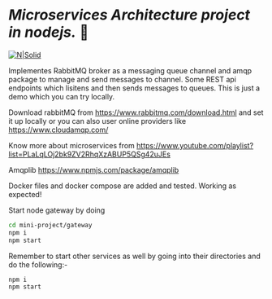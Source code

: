 # _Microservices Architecture project in nodejs._ 🚀

[![N|Solid](https://nodejs.org/static/images/logo.svg)](https://nodejs.org/en/)

Implementes RabbitMQ broker as a messaging queue channel and amqp package to manage and send messages to channel.
Some REST api endpoints which lisitens and then sends messages to queues. 
This is just a demo which you can try locally.

Download rabbitMQ from https://www.rabbitmq.com/download.html and set it up locally or you can also user online providers like https://www.cloudamqp.com/

Know more about microservices from https://www.youtube.com/playlist?list=PLaLqLOj2bk9ZV2RhqXzABUP5QSg42uJEs

Amqplib https://www.npmjs.com/package/amqplib

Docker files and docker compose are added and tested. Working as expected!


Start node gateway by doing
```sh
cd mini-project/gateway
npm i
npm start
```

Remember to start other services as well by going into their directories and do the following:-
```sh
npm i
npm start
````
